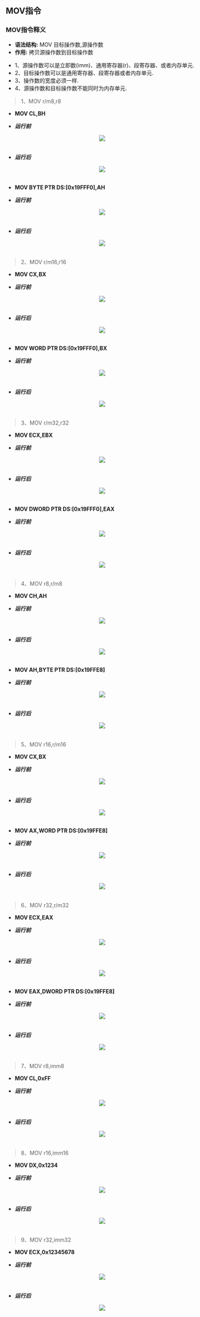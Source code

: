 ## MOV指令

### MOV指令释义
- **语法结构:** MOV 目标操作数,源操作数
- **作用:** 拷贝源操作数到目标操作数
*  1、源操作数可以是立即数(imm)、通用寄存器(r)、段寄存器、或者内存单元.
*  2、目标操作数可以是通用寄存器、段寄存器或者内存单元.
*  3、操作数的宽度必须一样.
*  4、源操作数和目标操作数不能同时为内存单元.

> 1、MOV r/m8,r8
- **MOV CL,BH**
* ***运行前***
<div align="center"> <img src="../../images/mov//_1_mov_r8_r8.png" width=""/> </div><br>

* ***运行后***
<div align="center"> <img src="../../images/mov//_2_mov_r8_r8.png" width=""/> </div><br>

- **MOV BYTE PTR DS:[0x19FFF0],AH**
* ***运行前***
<div align="center"> <img src="../../images/mov//_3_mov_m8_r8.png" width=""/> </div><br>

* ***运行后***
<div align="center"> <img src="../../images/mov//_4_mov_m8_r8.png" width=""/> </div><br>

> 2、MOV r/m16,r16
- **MOV CX,BX**
* ***运行前***
<div align="center"> <img src="../../images/mov//_5_mov_r16_r16.png" width=""/> </div><br>

* ***运行后***
<div align="center"> <img src="../../images/mov//_6_mov_r16_r16.png" width=""/> </div><br>

- **MOV WORD PTR DS:[0x19FFF0],BX**
* ***运行前***
<div align="center"> <img src="../../images/mov//_7_mov_m16_r16.png" width=""/> </div><br>

* ***运行后***
<div align="center"> <img src="../../images/mov//_8_mov_m16_r16.png" width=""/> </div><br>

> 3、MOV r/m32,r32
- **MOV ECX,EBX**
* ***运行前***
<div align="center"> <img src="../../images/mov//_9_mov_r32_r32.png" width=""/> </div><br>

* ***运行后***
<div align="center"> <img src="../../images/mov//_10_mov_r32_r32.png" width=""/> </div><br>

- **MOV DWORD PTR DS:[0x19FFF0],EAX**
* ***运行前***
<div align="center"> <img src="../../images/mov//_11_mov_m32_r32.png" width=""/> </div><br>

* ***运行后***
<div align="center"> <img src="../../images/mov//_12_mov_m32_r32.png" width=""/> </div><br>

> 4、MOV r8,r/m8
- **MOV CH,AH**
* ***运行前***
<div align="center"> <img src="../../images/mov//_13_mov_r8_r8.png" width=""/> </div><br>

* ***运行后***
<div align="center"> <img src="../../images/mov//_14_mov_r8_r8.png" width=""/> </div><br>

- **MOV AH,BYTE PTR DS:[0x19FFE8]**
* ***运行前***
<div align="center"> <img src="../../images/mov//_15_mov_r8_m8.png" width=""/> </div><br>

* ***运行后***
<div align="center"> <img src="../../images/mov//_16_mov_r8_m8.png" width=""/> </div><br>

> 5、MOV r16,r/m16
- **MOV CX,BX**
* ***运行前***
<div align="center"> <img src="../../images/mov//_17_mov_r16_r16.png" width=""/> </div><br>

* ***运行后***
<div align="center"> <img src="../../images/mov//_18_mov_r16_r16.png" width=""/> </div><br>

- **MOV AX,WORD PTR DS:[0x19FFE8]**
* ***运行前***
<div align="center"> <img src="../../images/mov//_19_mov_r16_m16.png" width=""/> </div><br>

* ***运行后***
<div align="center"> <img src="../../images/mov//_20_mov_r16_m16.png" width=""/> </div><br>

> 6、MOV r32,r/m32
- **MOV ECX,EAX**
* ***运行前***
<div align="center"> <img src="../../images/mov//_21_mov_r32_r32.png" width=""/> </div><br>

* ***运行后***
<div align="center"> <img src="../../images/mov//_22_mov_r32_r32.png" width=""/> </div><br>

- **MOV EAX,DWORD PTR DS:[0x19FFE8]**
* ***运行前***
<div align="center"> <img src="../../images/mov//_23_mov_r32_m32.png" width=""/> </div><br>

* ***运行后***
<div align="center"> <img src="../../images/mov//_24_mov_r32_m32.png" width=""/> </div><br>

> 7、MOV r8,imm8
- **MOV CL,0xFF**
* ***运行前***
<div align="center"> <img src="../../images/mov//_25_mov_r8_imm8.png" width=""/> </div><br>

* ***运行后***
<div align="center"> <img src="../../images/mov//_26_mov_r8_imm8.png" width=""/> </div><br>

> 8、MOV r16,imm16
- **MOV DX,0x1234**
* ***运行前***
<div align="center"> <img src="../../images/mov//_27_mov_r16_imm16.png" width=""/> </div><br>

* ***运行后***
<div align="center"> <img src="../../images/mov//_28_mov_r16_imm16.png" width=""/> </div><br>

> 9、MOV r32,imm32
- **MOV ECX,0x12345678**
* ***运行前***
<div align="center"> <img src="../../images/mov//_29_mov_r32_imm32.png" width=""/> </div><br>

* ***运行后***
<div align="center"> <img src="../../images/mov//_30_mov_r32_imm32.png" width=""/> </div><br>